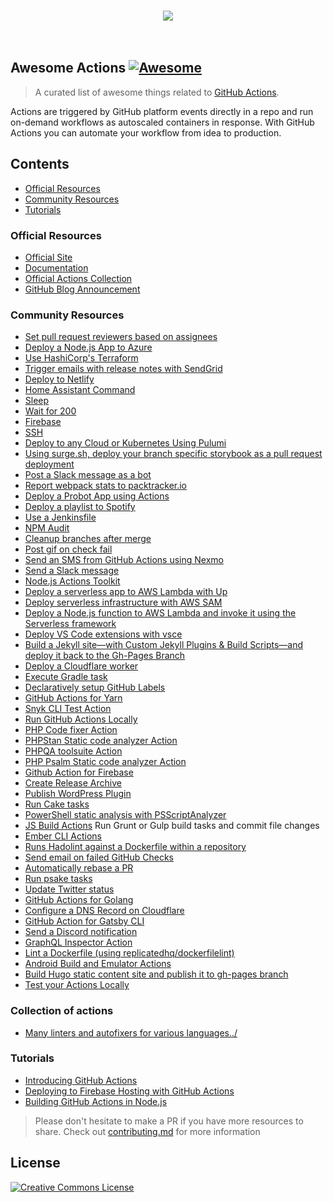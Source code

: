 <p align="center">
  <br>
    <img src="https://image.ibb.co/cZ1q5f/awesome-actions.jpg" />
  <br>
  <br>
  <br>
</p>

## Awesome Actions [![Awesome](https://cdn.rawgit.com/sindresorhus/awesome/d7305f38d29fed78fa85652e3a63e154dd8e8829/media/badge.svg)](https://github.com/sindresorhus/awesome)

> A curated list of awesome things related to [GitHub Actions](https://github.com/features/actions).

Actions are triggered by GitHub platform events directly in a repo and run on-demand workflows as autoscaled containers in response. With GitHub Actions you can automate your workflow from idea to production.

## Contents

- [Official Resources](#official-resources)
- [Community Resources](#community-resources)
- [Tutorials](#tutorials)

### Official Resources

- [Official Site](https://github.com/features/actions)
- [Documentation](https://developer.github.com/actions/)
- [Official Actions Collection](https://github.com/actions)
- [GitHub Blog Announcement](https://blog.github.com/2018-10-17-action-demos/)

### Community Resources

- [Set pull request reviewers based on assignees](https://github.com/pullreminders/assignee-to-reviewer-action)
- [Deploy a Node.js App to Azure](https://github.com/sdras/example-azure-node)
- [Use HashiCorp's Terraform](https://github.com/hashicorp/terraform-github-actions)
- [Trigger emails with release notes with SendGrid](https://github.com/bitoiu/release-notify-action)
- [Deploy to Netlify](https://github.com/netlify/actions)
- [Home Assistant Command](https://github.com/maddox/actions/tree/master/home-assistant)
- [Sleep](https://github.com/maddox/actions/tree/master/sleep)
- [Wait for 200](https://github.com/maddox/actions/tree/master/wait-for-200)
- [Firebase](https://github.com/natemoo-re/action-firebase)
- [SSH](https://github.com/maddox/actions/tree/master/ssh)
- [Deploy to any Cloud or Kubernetes Using Pulumi](https://github.com/pulumi/actions)
- [Using surge.sh, deploy your branch specific storybook as a pull request deployment](https://github.com/codeship/storybook-surge-github-action)
- [Post a Slack message as a bot](https://github.com/pullreminders/slack-action)
- [Report webpack stats to packtracker.io](https://github.com/packtracker/github-action)
- [Deploy a Probot App using Actions](https://probot.github.io/docs/deployment/#github-actions)
- [Deploy a playlist to Spotify](https://github.com/swinton/SpotHub)
- [Use a Jenkinsfile](https://github.com/jonico/jenkinsfile-runner-github-actions)
- [NPM Audit](https://github.com/JasonEtco/npm-audit-fix-action)
- [Cleanup branches after merge](https://github.com/jessfraz/branch-cleanup-action)
- [Post gif on check fail](https://github.com/jessfraz/shaking-finger-action)
- [Send an SMS from GitHub Actions using Nexmo](https://github.com/nexmo-community/nexmo-sms-action)
- [Send a Slack message](https://github.com/apex/actions/tree/master/slack)
- [Node.js Actions Toolkit](https://github.com/JasonEtco/actions-toolkit)
- [Deploy a serverless app to AWS Lambda with Up](https://github.com/apex/actions/tree/master/up)
- [Deploy serverless infrastructure with AWS SAM](https://github.com/apex/actions/tree/master/aws/sam)
- [Deploy a Node.js function to AWS Lambda and invoke it using the Serverless framework](https://github.com/swinton/serverless)
- [Deploy VS Code extensions with vsce](https://github.com/lannonbr/vsce-action)
- [Build a Jekyll site—with Custom Jekyll Plugins & Build Scripts—and deploy it back to the Gh-Pages Branch](https://github.com/BryanSchuetz/jekyll-deploy-gh-pages)
- [Deploy a Cloudflare worker](https://github.com/cpilsworth/cloudflare-worker-action)
- [Execute Gradle task](https://github.com/MrRamych/gradle-actions)
- [Declaratively setup GitHub Labels](https://github.com/lannonbr/issue-label-manager-action)
- [GitHub Actions for Yarn](https://github.com/Borales/actions-yarn)
- [Snyk CLI Test Action](https://github.com/clarkio/snyk-cli-action)
- [Run GitHub Actions Locally](https://github.com/nektos/act)
- [PHP Code fixer Action](https://github.com/OskarStark/php-cs-fixer-ga)
- [PHPStan Static code analyzer Action](https://github.com/OskarStark/phpstan-ga)
- [PHPQA toolsuite Action](https://github.com/mickaelandrieu/phpqa-ga)
- [PHP Psalm Static code analyzer Action](https://github.com/mickaelandrieu/psalm-ga)
- [Github Action for Firebase](https://github.com/w9jds/firebase-action)
- [Create Release Archive](https://github.com/lubusIN/actions/tree/master/archive)
- [Publish WordPress Plugin](https://github.com/lubusIN/actions/tree/master/wordpress)
- [Run Cake tasks](https://github.com/gep13/cake-actions)
- [PowerShell static analysis with PSScriptAnalyzer](https://github.com/devblackops/github-action-psscriptanalyzer)
- [JS Build Actions](https://github.com/elstudio/actions-js-build) Run Grunt or Gulp build tasks and commit file changes
- [Ember CLI Actions](https://github.com/NuckChorris/ember-cli-actions)
- [Runs Hadolint against a Dockerfile within a repository](https://github.com/burdzwastaken/hadolint-action)
- [Send email on failed GitHub Checks](https://github.com/cirrus-actions/email)
- [Automatically rebase a PR](https://github.com/cirrus-actions/rebase)
- [Run psake tasks](https://github.com/devblackops/psake-github-actions)
- [Update Twitter status](https://github.com/xorilog/twitter-action)
- [GitHub Actions for Golang](https://github.com/cedrickring/golang-action)
- [Configure a DNS Record on Cloudflare](https://github.com/xorilog/cloudflare-dns-action)
- [GitHub Action for Gatsby CLI](https://github.com/jzweifel/gatsby-cli-github-action)
- [Send a Discord notification](https://github.com/Ilshidur/action-discord)
- [GraphQL Inspector Action](https://github.com/kamilkisiela/graphql-inspector)
- [Lint a Dockerfile (using replicatedhq/dockerfilelint)](https://github.com/jwr0/dockerfile-linter-action)
- [Android Build and Emulator Actions](https://github.com/vgaidarji/android-github-actions)
- [Build Hugo static content site and publish it to gh-pages branch](https://github.com/khanhicetea/gh-actions-hugo-deploy-gh-pages)
- [Test your Actions Locally](https://github.com/tschoffelen/gha)


### Collection of actions
- [Many linters and autofixers for various languages../](https://github.com/bltavares/actions)

### Tutorials

- [Introducing GitHub Actions](https://css-tricks.com/introducing-github-actions/)
- [Deploying to Firebase Hosting with GitHub Actions](https://natemoo.re/posts/action-firebase)
- [Building GitHub Actions in Node.js](https://jasonet.co/posts/building-github-actions-in-node/)

> Please don't hesitate to make a PR if you have more resources to share. Check out [contributing.md](contributing.md) for more information

## License

[![Creative Commons License](http://i.creativecommons.org/p/zero/1.0/88x31.png)](http://creativecommons.org/publicdomain/zero/1.0/)

